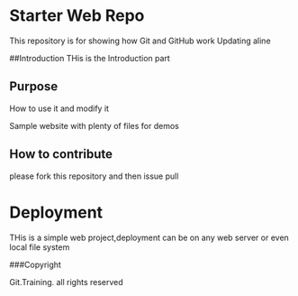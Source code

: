 # Starter Web Repo

This repository is for showing how Git and GitHub work
Updating aline 

##Introduction
  THis is the Introduction part
  
## Purpose
How to use it and modify it

Sample website with plenty of files for demos
## How to contribute

please fork this repository and then issue pull
# Deployment
THis is a simple web project,deployment can be on any web server or even local file system

###Copyright

Git.Training.
all rights reserved